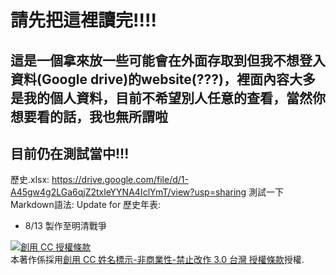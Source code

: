 請先把這裡讀完!!!!
=========
這是一個拿來放一些可能會在外面存取到但我不想登入資料(Google drive)的website(???)，裡面內容大多是我的個人資料，目前不希望別人任意的查看，當然你想要看的話，我也無所謂啦  
-------

目前仍在測試當中!!!  
----
歷史.xlsx:  https://drive.google.com/file/d/1-A45gw4g2LGa6qjZ2txleYYNA4IclYmT/view?usp=sharing
測試一下Markdown語法:
Update for 歷史年表:
 - 8/13 製作至明清戰爭
 
 
<a rel="license" href="http://creativecommons.org/licenses/by-nc-nd/3.0/tw/"><img alt="創用 CC 授權條款" style="border-width:0" src="https://i.creativecommons.org/l/by-nc-nd/3.0/tw/88x31.png" /></a><br />本<span xmlns:dct="http://purl.org/dc/terms/" href="http://purl.org/dc/dcmitype/Text" rel="dct:type">著作</span>係採用<a rel="license" href="http://creativecommons.org/licenses/by-nc-nd/3.0/tw/">創用 CC 姓名標示-非商業性-禁止改作 3.0 台灣 授權條款</a>授權.
